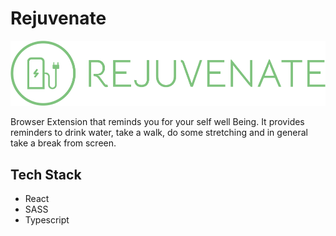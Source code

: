 # Rejuvenate

![Logo](public/images/Logo/transparent.png)

Browser Extension that reminds you for your self well Being. It provides reminders to drink water, take a walk, do some stretching and in general take a break from screen.

<h2>Tech Stack</h2>
<ul>
  <li>React</li>
  <li>SASS</li>
  <li>Typescript</li>
</ul>
